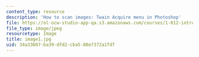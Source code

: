 ```yaml
---
content_type: resource
description: 'How to scan images: Twain Acquire menu in Photoshop'
file: https://ol-ocw-studio-app-qa.s3.amazonaws.com/courses/1-012-introduction-to-civil-engineering-design-spring-2002/34a33607ba39dfd2cba588e7372a1fdf_image1.jpg
file_type: image/jpeg
resourcetype: Image
title: image1.jpg
uid: 34a33607-ba39-dfd2-cba5-88e7372a1fdf
---
```

